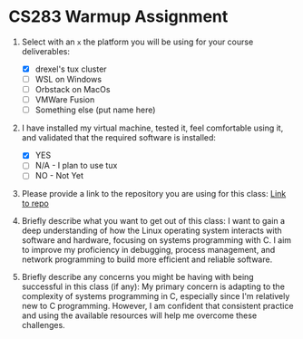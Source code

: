 # CS283 Warmup Assignment

1. Select with an `x` the platform you will be using for your course deliverables:

    - [x] drexel's tux cluster
    - [ ] WSL on Windows
    - [ ] Orbstack on MacOs
    - [ ] VMWare Fusion
    - [ ] Something else (put name here)

2. I have installed my virtual machine, tested it, feel comfortable using it, and validated that the required software is installed:

    - [x] YES
    - [ ] N/A - I plan to use tux
    - [ ] NO - Not Yet

3. Please provide a link to the repository you are using for this class:
  [ Link to repo](https://github.com/bajpainaman/CS283/)

4. Briefly describe what you want to get out of this class:
I want to gain a deep understanding of how the Linux operating system interacts with software and hardware, focusing on systems programming with C. I aim to improve my proficiency in debugging, process management, and network programming to build more efficient and reliable software.

5. Briefly describe any concerns you might be having with being successful in this class (if any):
My primary concern is adapting to the complexity of systems programming in C, especially since I'm relatively new to C programming. However, I am confident that consistent practice and using the available resources will help me overcome these challenges.
